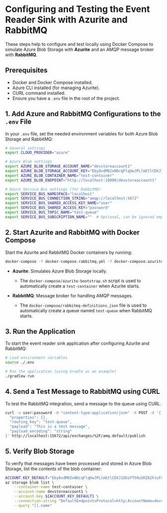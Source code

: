 # Configuring and Testing the Event Reader Sink with Azurite and RabbitMQ

These steps help to configure and test locally using Docker Compose to simulate Azure Blob Storage with **Azurite** and an AMQP message broker with **RabbitMQ**.

## Prerequisites
- Docker and Docker Compose installed.
- Azure CLI installed (for managing Azurite).
- CURL command installed.
- Ensure you have a `.env` file in the root of the project.

## 1. Add Azure and RabbitMQ Configurations to the `.env` File
In your `.env` file, set the needed environment variables for both Azure Blob Storage and RabbitMQ:

```bash
# General settings
export CLOUD_PROVIDER="azure"

# Azure Blob settings
export AZURE_BLOB_STORAGE_ACCOUNT_NAME="devstoreaccount1"
export AZURE_BLOB_STORAGE_ACCOUNT_KEY="Eby8vdM02xNOcqFlqUwJPLlmEtlCDXJ1OUzFT50uSRZ6IFsuFq2UVErCz4I6tq/K1SZFPTOtr/KBHBeksoGMGw==" # Default Azurite Key
export AZURE_BLOB_CONTAINER_NAME="test-container"
export AZURE_BLOB_ENDPOINT="http://localhost:10000/devstoreaccount1"

# Azure Service Bus settings (for RabbitMQ)
export SERVICE_BUS_NAMESPACE="localhost"
export SERVICE_BUS_CONNECTION_STRING="amqp://localhost:5672"
export SERVICE_BUS_SHARED_ACCESS_KEY_NAME="user"
export SERVICE_BUS_SHARED_ACCESS_KEY="password"
export SERVICE_BUS_TOPIC_NAME="test-queue"
export SERVICE_BUS_SUBSCRIPTION_NAME=""  # Optional, can be ignored empty for RabbitMQ
```

## 2. Start Azurite and RabbitMQ with Docker Compose

Start the Azurite and RabbitMQ Docker containers by running:

```bash
docker-compose -f docker-compose.rabbitmq.yml -f docker-compose.azurite.yml up
```

- **Azurite**: Simulates Azure Blob Storage locally.
  - The `docker-compose/azurite-bootstrap.sh` script is used to automatically create a `test-container` when Azurite starts.

- **RabbitMQ**: Message broker for handling AMQP messages.
  - The `docker-compose/rabbitmq-definitions.json` file is used to automatically create a queue named `test-queue` when RabbitMQ starts.

## 3. Run the Application
To start the event reader sink application after configuring Azurite and RabbitMQ:

```bash
# Load environment variables
source ./.env

# Run the application (using Gradle as an example)
./gradlew run
```

## 4. Send a Test Message to RabbitMQ using CURL
To test the RabbitMQ integration, send a message to the queue using CURL.

```bash
curl -u user:password -H "content-type:application/json" -X POST -d '{
  "properties": {},
  "routing_key": "test-queue",
  "payload": "This is a test message",
  "payload_encoding": "string"
}' http://localhost:15672/api/exchanges/%2F/amq.default/publish
```


## 5. Verify Blob Storage
To verify that messages have been processed and stored in Azure Blob Storage, list the contents of the blob container:

```bash
ACCOUNT_KEY_DEFAULT="Eby8vdM02xNOcqFlqUwJPLlmEtlCDXJ1OUzFT50uSRZ6IFsuFq2UVErCz4I6tq/K1SZFPTOtr/KBHBeksoGMGw=="
az storage blob list \
    --container-name test-container \
    --account-name devstoreaccount1 \
    --account-key ${ACCOUNT_KEY_DEFAULT} \
    --connection-string "DefaultEndpointsProtocol=http;AccountName=devstoreaccount1;AccountKey=${ACCOUNT_KEY_DEFAULT};BlobEndpoint=http://localhost:10000/devstoreaccount1;" \
    --query "[].name"
```
